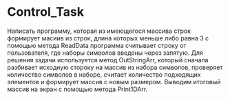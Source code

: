 # Control_Task
Написать программу, которая из имеющегося массива строк формирует масиив из строк, длина которых меньше либо равна 3 
с помощью метода ReadData программа считывает строку от пользователя, где наборы символов введены через запятую.
Для решения задачи используется метод OutStringArr, который сначала разбивает исходную стороку на массив из набора символов, проверяет количество символов в наборе, считает количество подходящих элементов и формирует  массив с новым размером.
Выводим итоговый массив на экран с помощью метода Print1DArr.
